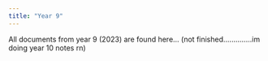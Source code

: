 ```yaml
---
title: "Year 9"
---
```


All documents from year 9 (2023) are found here...
(not finished..............im doing year 10 notes rn)
